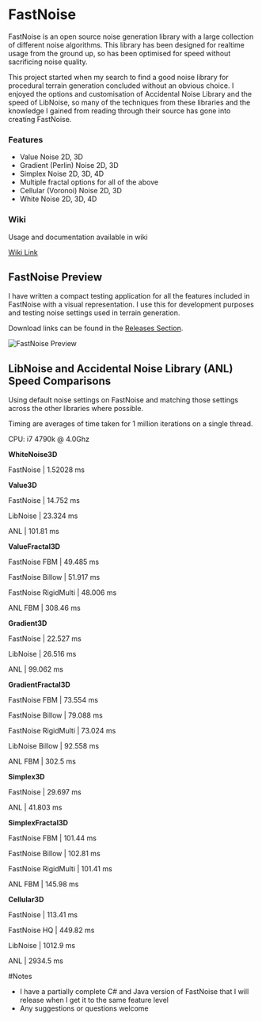 # FastNoise

FastNoise is an open source noise generation library with a large collection of different noise algorithms. This library has been designed for realtime usage from the ground up, so has been optimised for speed without sacrificing noise quality.

This project started when my search to find a good noise library for procedural terrain generation concluded without an obvious choice. I enjoyed the options and customisation of Accidental Noise Library and the speed of LibNoise, so many of the techniques from these libraries and the knowledge I gained from reading through their source has gone into creating FastNoise. 

### Features
- Value Noise 2D, 3D
- Gradient (Perlin) Noise 2D, 3D
- Simplex Noise 2D, 3D, 4D
- Multiple fractal options for all of the above
- Cellular (Voronoi) Noise 2D, 3D
- White Noise 2D, 3D, 4D

### Wiki
Usage and documentation available in wiki

[Wiki Link](https://github.com/Auburns/FastNoise/wiki)

## FastNoise Preview

I have written a compact testing application for all the features included in FastNoise with a visual representation. I use this for development purposes and testing noise settings used in terrain generation.

Download links can be found in the [Releases Section](https://github.com/Auburns/FastNoise/releases).

![FastNoise Preview](http://i.imgur.com/33QdL8m.png)

## LibNoise and Accidental Noise Library (ANL) Speed Comparisons

Using default noise settings on FastNoise and matching those settings across the other libraries where possible.

Timing are averages of time taken for 1 million iterations on a single thread.

CPU: i7 4790k @ 4.0Ghz

**WhiteNoise3D**

FastNoise |
1.52028 ms

**Value3D**

FastNoise |
14.752 ms

LibNoise |
23.324 ms

ANL |
101.81 ms

**ValueFractal3D**

FastNoise FBM |
49.485 ms

FastNoise Billow |
51.917 ms

FastNoise RigidMulti |
48.006 ms

ANL FBM |
308.46 ms

**Gradient3D**

FastNoise |
22.527 ms

LibNoise |
26.516 ms

ANL |
99.062 ms

**GradientFractal3D**

FastNoise FBM |
73.554 ms

FastNoise Billow |
79.088 ms

FastNoise RigidMulti |
73.024 ms

LibNoise Billow |
92.558 ms

ANL FBM |
302.5 ms

**Simplex3D**

FastNoise |
29.697 ms

ANL |
41.803 ms

**SimplexFractal3D**

FastNoise FBM |
101.44 ms

FastNoise Billow |
102.81 ms

FastNoise RigidMulti |
101.41 ms

ANL FBM |
145.98 ms

**Cellular3D**

FastNoise |
113.41 ms

FastNoise HQ |
449.82 ms

LibNoise |
1012.9 ms

ANL |
2934.5 ms

#Notes

- I have a partially complete C# and Java version of FastNoise that I will release when I get it to the same feature level
- Any suggestions or questions welcome
